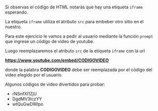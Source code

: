 Si observas el código de HTML notarás que hay una etiqueta `iframe` esperando.

La etiqueta `iframe` utiliza el atributo `src` para embeber otro sitio en el nuestro.

Para este ejercicio le vamos a pedir al usuario mediante la función `prompt` que ingrese un código de video de youtube.

Luego reemplazaremos el atributo `src` de la etiqueta `iframe` con la url

**https://www.youtube.com/embed/CODIGOVIDEO**

donde la palabra **CODIGOVIDEO** debe ser reemplazada por el código del video elegido por el usuario.

Algunos códigos de video divertidos para probar:

- rNSnfXl1ZjU
- DgdMV3IczYY
- wtQuGwDWlpo